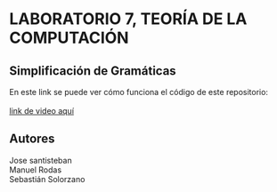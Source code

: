 # LABORATORIO 7, TEORÍA DE LA COMPUTACIÓN

## Simplificación de Gramáticas 

En este link se puede ver cómo funciona el código de este repositorio:
<br>
<br>
<a href='https://youtu.be/CehkAaNCHzQ'> link de video aquí </a>

## Autores 

Jose santisteban 
<br>
Manuel Rodas 
<br>
Sebastián Solorzano
